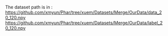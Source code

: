 
The dataset path is in : 
    https://github.com/xmyun/Phar/tree/xuem/Datasets/Merge/OurData/data_20_120.npy
    https://github.com/xmyun/Phar/tree/xuem/Datasets/Merge/OurData/label_20_120.npy
